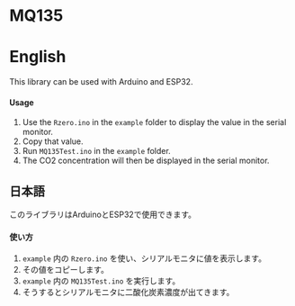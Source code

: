 MQ135
=====

# English
This library can be used with Arduino and ESP32.
#### Usage
1. Use the `Rzero.ino` in the `example` folder to display the value in the serial monitor.
2. Copy that value.
3. Run `MQ135Test.ino` in the `example` folder.
4. The CO2 concentration will then be displayed in the serial monitor.

## 日本語
このライブラリはArduinoとESP32で使用できます。
#### 使い方
1. `example` 内の `Rzero.ino` を使い、シリアルモニタに値を表示します。
2. その値をコピーします。
3. `example` 内の `MQ135Test.ino` を実行します。
4. そうするとシリアルモニタに二酸化炭素濃度が出てきます。
